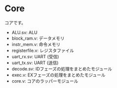 # Core
コアです。
- ALU.sv: ALU
- block_ram.v: データメモリ
- instr_mem.v: 命令メモリ
- registerfile.v: レジスタファイル
- uart_rx.sv: UART (受信)
- uart_tx.sv: UART (送信)
- decode.sv: IDフェーズの処理をまとめたモジュール
- exec.v: EXフェーズの処理をまとめたモジュール
- core.v: コアのラッパーモジュール